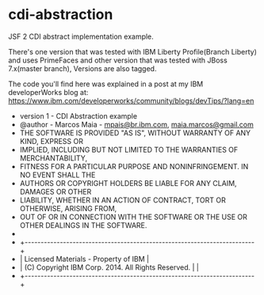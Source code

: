cdi-abstraction
===============

JSF 2 CDI abstract implementation example.

There's one version that was tested with IBM Liberty Profile(Branch Liberty) and uses PrimeFaces and other version that was tested with JBoss 7.x(master branch), Versions are also tagged.

The code you'll find here was explained in a post at my IBM developerWorks blog at: 
https://www.ibm.com/developerworks/community/blogs/devTips/?lang=en


 * version 1 - CDI Abstraction example
 * @author - Marcos Maia - mpais@br.ibm.com, maia.marcos@gmail.com
 * THE SOFTWARE IS PROVIDED "AS IS", WITHOUT WARRANTY OF ANY KIND, EXPRESS OR
 * IMPLIED, INCLUDING BUT NOT LIMITED TO THE WARRANTIES OF MERCHANTABILITY,
 * FITNESS FOR A PARTICULAR PURPOSE AND NONINFRINGEMENT. IN NO EVENT SHALL THE
 * AUTHORS OR COPYRIGHT HOLDERS BE LIABLE FOR ANY CLAIM, DAMAGES OR OTHER
 * LIABILITY, WHETHER IN AN ACTION OF CONTRACT, TORT OR OTHERWISE, ARISING FROM,
 * OUT OF OR IN CONNECTION WITH THE SOFTWARE OR THE USE OR OTHER DEALINGS IN THE SOFTWARE.
 * 
 * +------------------------------------------------------------------------+
 * | Licensed Materials - Property of IBM                                   |
 * | (C) Copyright IBM Corp. 2014.  All Rights Reserved.              |               |
 * +------------------------------------------------------------------------+
